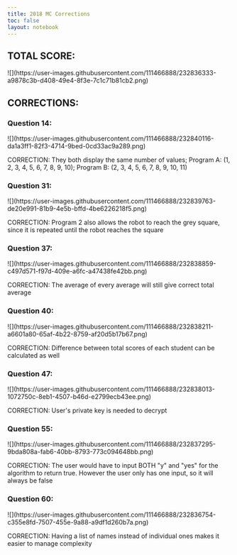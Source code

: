 ```yaml
---
title: 2018 MC Corrections
toc: false
layout: notebook
---
```


<h2>TOTAL SCORE: </h2>
![](https://user-images.githubusercontent.com/111466888/232836333-a9878c3b-d408-49e4-8f3e-7c1c71b81cb2.png)

<h2>CORRECTIONS: </h2>

<h3> Question 14: </h3>
![](https://user-images.githubusercontent.com/111466888/232840116-da1a3ff1-82f3-4714-9bed-0cd33ac9a289.png)

CORRECTION: They both display the same number of values; Program A: (1, 2, 3, 4, 5, 6, 7, 8, 9, 10); Program B: (2, 3, 4, 5, 6, 7, 8, 9, 10, 11)

<h3> Question 31: </h3>
![](https://user-images.githubusercontent.com/111466888/232839763-de20e991-81b9-4e5b-bffd-4be6226218f5.png)

CORRECTION: Program 2 also allows the robot to reach the grey square, since it is repeated until the robot reaches the square

<h3> Question 37: </h3>
![](https://user-images.githubusercontent.com/111466888/232838859-c497d571-f97d-409e-a6fc-a47438fe42bb.png)

CORRECTION: The average of every average will still give correct total average

<h3> Question 40: </h3>
![](https://user-images.githubusercontent.com/111466888/232838211-a6601a80-65af-4b22-8759-af20d5b17b67.png)

CORRECTION: Difference between total scores of each student can be calculated as well

<h3> Question 47: </h3>
![](https://user-images.githubusercontent.com/111466888/232838013-1072750c-8eb1-4507-b46d-e2799ecb43ee.png)

CORRECTION: User's private key is needed to decrypt

<h3> Question 55: </h3>
![](https://user-images.githubusercontent.com/111466888/232837295-9bda808a-fab6-40bb-8793-773c094648bb.png)

CORRECTION: The user would have to input BOTH "y" and "yes" for the algorithm to return true. However the user only has one input, so it will always be false

<h3> Question 60: </h3>
![](https://user-images.githubusercontent.com/111466888/232836754-c355e8fd-7507-455e-9a88-a9df1d260b7a.png)

CORRECTION: Having a list of names instead of individual ones makes it easier to manage complexity  